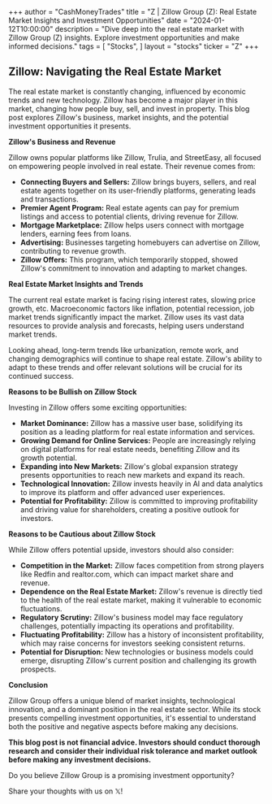 +++
author = "CashMoneyTrades"
title = "Z |  Zillow Group (Z): Real Estate Market Insights and Investment Opportunities"
date = "2024-01-12T10:00:00"
description = "Dive deep into the real estate market with Zillow Group (Z) insights. Explore investment opportunities and make informed decisions."
tags = [
"Stocks",
]
layout = "stocks"
ticker = "Z"
+++
        


## Zillow: Navigating the Real Estate Market

The real estate market is constantly changing, influenced by economic trends and new technology. Zillow has become a major player in this market, changing how people buy, sell, and invest in property. This blog post explores Zillow's business, market insights, and the potential investment opportunities it presents.

**Zillow's Business and Revenue**

Zillow owns popular platforms like Zillow, Trulia, and StreetEasy, all focused on empowering people involved in real estate. Their revenue comes from:

* **Connecting Buyers and Sellers:** Zillow brings buyers, sellers, and real estate agents together on its user-friendly platforms, generating leads and transactions.
* **Premier Agent Program:** Real estate agents can pay for premium listings and access to potential clients, driving revenue for Zillow.
* **Mortgage Marketplace:** Zillow helps users connect with mortgage lenders, earning fees from loans.
* **Advertising:** Businesses targeting homebuyers can advertise on Zillow, contributing to revenue growth.
* **Zillow Offers:**  This program, which temporarily stopped, showed Zillow's commitment to innovation and adapting to market changes.

**Real Estate Market Insights and Trends**

The current real estate market is facing rising interest rates, slowing price growth, etc.  Macroeconomic factors like inflation, potential recession, job market trends significantly impact the market. Zillow uses its vast data resources to provide analysis and forecasts, helping users understand market trends.

Looking ahead, long-term trends like urbanization, remote work, and changing demographics will continue to shape real estate. Zillow's ability to adapt to these trends and offer relevant solutions will be crucial for its continued success.

**Reasons to be Bullish on Zillow Stock**

Investing in Zillow offers some exciting opportunities:

* **Market Dominance:** Zillow has a massive user base, solidifying its position as a leading platform for real estate information and services.
* **Growing Demand for Online Services:**  People are increasingly relying on digital platforms for real estate needs, benefiting Zillow and its growth potential.
* **Expanding into New Markets:** Zillow's global expansion strategy presents opportunities to reach new markets and expand its reach.
* **Technological Innovation:** Zillow invests heavily in AI and data analytics to improve its platform and offer advanced user experiences.
* **Potential for Profitability:** Zillow is committed to improving profitability and driving value for shareholders, creating a positive outlook for investors.

**Reasons to be Cautious about Zillow Stock**

While Zillow offers potential upside, investors should also consider:

* **Competition in the Market:** Zillow faces competition from strong players like Redfin and realtor.com, which can impact market share and revenue.
* **Dependence on the Real Estate Market:** Zillow's revenue is directly tied to the health of the real estate market, making it vulnerable to economic fluctuations.
* **Regulatory Scrutiny:** Zillow's business model may face regulatory challenges, potentially impacting its operations and profitability.
* **Fluctuating Profitability:** Zillow has a history of inconsistent profitability, which may raise concerns for investors seeking consistent returns.
* **Potential for Disruption:**  New technologies or business models could emerge, disrupting Zillow's current position and challenging its growth prospects.

**Conclusion**

Zillow Group offers a unique blend of market insights, technological innovation, and a dominant position in the real estate sector. While its stock presents compelling investment opportunities, it's essential to understand both the positive and negative aspects before making any decisions. 

**This blog post is not financial advice. Investors should conduct thorough research and consider their individual risk tolerance and market outlook before making any investment decisions.**

Do you believe Zillow Group is a promising investment opportunity? 

Share your thoughts with us on 𝕏!

        